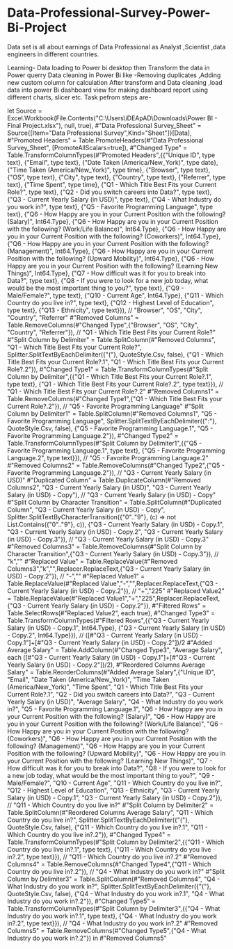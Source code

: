 # Data-Professional-Survey-Power-Bi-Project
Data set is all about earnings of Data Professional as Analyst ,Scientist ,data engineers in different countries.

 Learning- Data loading to Power bi desktop then Transform the data in Power querry Data cleaning in Power Bi like -Removing duplicates ,Adding new custom column for calculation After transform and Data cleaning ,load data into power Bi dashboard view for making dashboard report using different charts, slicer etc.
Task pefrom steps are-

let
    Source = Excel.Workbook(File.Contents("C:\Users\iDEApAD\Downloads\Power BI - Final Project.xlsx"), null, true),
    #"Data Professional Survey_Sheet" = Source{[Item="Data Professional Survey",Kind="Sheet"]}[Data],
    #"Promoted Headers" = Table.PromoteHeaders(#"Data Professional Survey_Sheet", [PromoteAllScalars=true]),
    #"Changed Type" = Table.TransformColumnTypes(#"Promoted Headers",{{"Unique ID", type text}, {"Email", type text}, {"Date Taken (America/New_York)", type date}, {"Time Taken (America/New_York)", type time}, {"Browser", type text}, {"OS", type text}, {"City", type text}, {"Country", type text}, {"Referrer", type text}, {"Time Spent", type time}, {"Q1 - Which Title Best Fits your Current Role?", type text}, {"Q2 - Did you switch careers into Data?", type text}, {"Q3 - Current Yearly Salary (in USD)", type text}, {"Q4 - What Industry do you work in?", type text}, {"Q5 - Favorite Programming Language", type text}, {"Q6 - How Happy are you in your Current Position with the following? (Salary)", Int64.Type}, {"Q6 - How Happy are you in your Current Position with the following? (Work/Life Balance)", Int64.Type}, {"Q6 - How Happy are you in your Current Position with the following? (Coworkers)", Int64.Type}, {"Q6 - How Happy are you in your Current Position with the following? (Management)", Int64.Type}, {"Q6 - How Happy are you in your Current Position with the following? (Upward Mobility)", Int64.Type}, {"Q6 - How Happy are you in your Current Position with the following? (Learning New Things)", Int64.Type}, {"Q7 - How difficult was it for you to break into Data?", type text}, {"Q8 - If you were to look for a new job today, what would be the most important thing to you?", type text}, {"Q9 - Male/Female?", type text}, {"Q10 - Current Age", Int64.Type}, {"Q11 - Which Country do you live in?", type text}, {"Q12 - Highest Level of Education", type text}, {"Q13 - Ethnicity", type text}}),
    // "Browser", "OS", "City", "Country", "Referrer"
    #"Removed Columns" = Table.RemoveColumns(#"Changed Type",{"Browser", "OS", "City", "Country", "Referrer"}),
    //  "Q1 - Which Title Best Fits your Current Role?"
    #"Split Column by Delimiter" = Table.SplitColumn(#"Removed Columns", "Q1 - Which Title Best Fits your Current Role?", Splitter.SplitTextByEachDelimiter({"("}, QuoteStyle.Csv, false), {"Q1 - Which Title Best Fits your Current Role?.1", "Q1 - Which Title Best Fits your Current Role?.2"}),
    #"Changed Type1" = Table.TransformColumnTypes(#"Split Column by Delimiter",{{"Q1 - Which Title Best Fits your Current Role?.1", type text}, {"Q1 - Which Title Best Fits your Current Role?.2", type text}}),
    // "Q1 - Which Title Best Fits your Current Role?.2"
    #"Removed Columns1" = Table.RemoveColumns(#"Changed Type1",{"Q1 - Which Title Best Fits your Current Role?.2"}),
    // "Q5 - Favorite Programming Language"
    #"Split Column by Delimiter1" = Table.SplitColumn(#"Removed Columns1", "Q5 - Favorite Programming Language", Splitter.SplitTextByEachDelimiter({":"}, QuoteStyle.Csv, false), {"Q5 - Favorite Programming Language.1", "Q5 - Favorite Programming Language.2"}),
    #"Changed Type2" = Table.TransformColumnTypes(#"Split Column by Delimiter1",{{"Q5 - Favorite Programming Language.1", type text}, {"Q5 - Favorite Programming Language.2", type text}}),
    // "Q5 - Favorite Programming Language.2"
    #"Removed Columns2" = Table.RemoveColumns(#"Changed Type2",{"Q5 - Favorite Programming Language.2"}),
    // "Q3 - Current Yearly Salary (in USD)"
    #"Duplicated Column" = Table.DuplicateColumn(#"Removed Columns2", "Q3 - Current Yearly Salary (in USD)", "Q3 - Current Yearly Salary (in USD) - Copy"),
    // "Q3 - Current Yearly Salary (in USD) - Copy"
    #"Split Column by Character Transition" = Table.SplitColumn(#"Duplicated Column", "Q3 - Current Yearly Salary (in USD) - Copy", Splitter.SplitTextByCharacterTransition({"0".."9"}, (c) => not List.Contains({"0".."9"}, c)), {"Q3 - Current Yearly Salary (in USD) - Copy.1", "Q3 - Current Yearly Salary (in USD) - Copy.2", "Q3 - Current Yearly Salary (in USD) - Copy.3"}),
    // "Q3 - Current Yearly Salary (in USD) - Copy.3"
    #"Removed Columns3" = Table.RemoveColumns(#"Split Column by Character Transition",{"Q3 - Current Yearly Salary (in USD) - Copy.3"}),
    // "k",""
    #"Replaced Value" = Table.ReplaceValue(#"Removed Columns3","k","",Replacer.ReplaceText,{"Q3 - Current Yearly Salary (in USD) - Copy.2"}),
    // "-",""
    #"Replaced Value1" = Table.ReplaceValue(#"Replaced Value","-","",Replacer.ReplaceText,{"Q3 - Current Yearly Salary (in USD) - Copy.2"}),
    // "+","225"
    #"Replaced Value2" = Table.ReplaceValue(#"Replaced Value1","+","225",Replacer.ReplaceText,{"Q3 - Current Yearly Salary (in USD) - Copy.2"}),
    #"Filtered Rows" = Table.SelectRows(#"Replaced Value2", each true),
    #"Changed Type3" = Table.TransformColumnTypes(#"Filtered Rows",{{"Q3 - Current Yearly Salary (in USD) - Copy.1", Int64.Type}, {"Q3 - Current Yearly Salary (in USD) - Copy.2", Int64.Type}}),
    // ([#"Q3 - Current Yearly Salary (in USD) - Copy.1"]+[#"Q3 - Current Yearly Salary (in USD) - Copy.2"])/2
    #"Added Average Salary" = Table.AddColumn(#"Changed Type3", "Average Salary", each ([#"Q3 - Current Yearly Salary (in USD) - Copy.1"]+[#"Q3 - Current Yearly Salary (in USD) - Copy.2"])/2),
    #"Reordered Columns Average Salary" = Table.ReorderColumns(#"Added Average Salary",{"Unique ID", "Email", "Date Taken (America/New_York)", "Time Taken (America/New_York)", "Time Spent", "Q1 - Which Title Best Fits your Current Role?.1", "Q2 - Did you switch careers into Data?", "Q3 - Current Yearly Salary (in USD)", "Average Salary", "Q4 - What Industry do you work in?", "Q5 - Favorite Programming Language.1", "Q6 - How Happy are you in your Current Position with the following? (Salary)", "Q6 - How Happy are you in your Current Position with the following? (Work/Life Balance)", "Q6 - How Happy are you in your Current Position with the following? (Coworkers)", "Q6 - How Happy are you in your Current Position with the following? (Management)", "Q6 - How Happy are you in your Current Position with the following? (Upward Mobility)", "Q6 - How Happy are you in your Current Position with the following? (Learning New Things)", "Q7 - How difficult was it for you to break into Data?", "Q8 - If you were to look for a new job today, what would be the most important thing to you?", "Q9 - Male/Female?", "Q10 - Current Age", "Q11 - Which Country do you live in?", "Q12 - Highest Level of Education", "Q13 - Ethnicity", "Q3 - Current Yearly Salary (in USD) - Copy.1", "Q3 - Current Yearly Salary (in USD) - Copy.2"}),
    //  "Q11 - Which Country do you live in?"
    #"Split Column by Delimiter2" = Table.SplitColumn(#"Reordered Columns Average Salary", "Q11 - Which Country do you live in?", Splitter.SplitTextByEachDelimiter({"("}, QuoteStyle.Csv, false), {"Q11 - Which Country do you live in?.1", "Q11 - Which Country do you live in?.2"}),
    #"Changed Type4" = Table.TransformColumnTypes(#"Split Column by Delimiter2",{{"Q11 - Which Country do you live in?.1", type text}, {"Q11 - Which Country do you live in?.2", type text}}),
    // "Q11 - Which Country do you live in?.2"
    #"Removed Columns4" = Table.RemoveColumns(#"Changed Type4",{"Q11 - Which Country do you live in?.2"}),
    // "Q4 - What Industry do you work in?"
    #"Split Column by Delimiter3" = Table.SplitColumn(#"Removed Columns4", "Q4 - What Industry do you work in?", Splitter.SplitTextByEachDelimiter({"("}, QuoteStyle.Csv, false), {"Q4 - What Industry do you work in?.1", "Q4 - What Industry do you work in?.2"}),
    #"Changed Type5" = Table.TransformColumnTypes(#"Split Column by Delimiter3",{{"Q4 - What Industry do you work in?.1", type text}, {"Q4 - What Industry do you work in?.2", type text}}),
    // "Q4 - What Industry do you work in?.2"
    #"Removed Columns5" = Table.RemoveColumns(#"Changed Type5",{"Q4 - What Industry do you work in?.2"})
in
    #"Removed Columns5"
